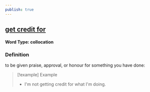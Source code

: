 ```yaml
---
publish: true
---
```

## [get credit for](https://dictionary.cambridge.org/dictionary/english/get-credit-for)

#### Word Type: collocation
### Definition
to be given praise, approval, or honour for something you have done:

>[!example] Example
> - I'm not getting credit for what I'm doing.

